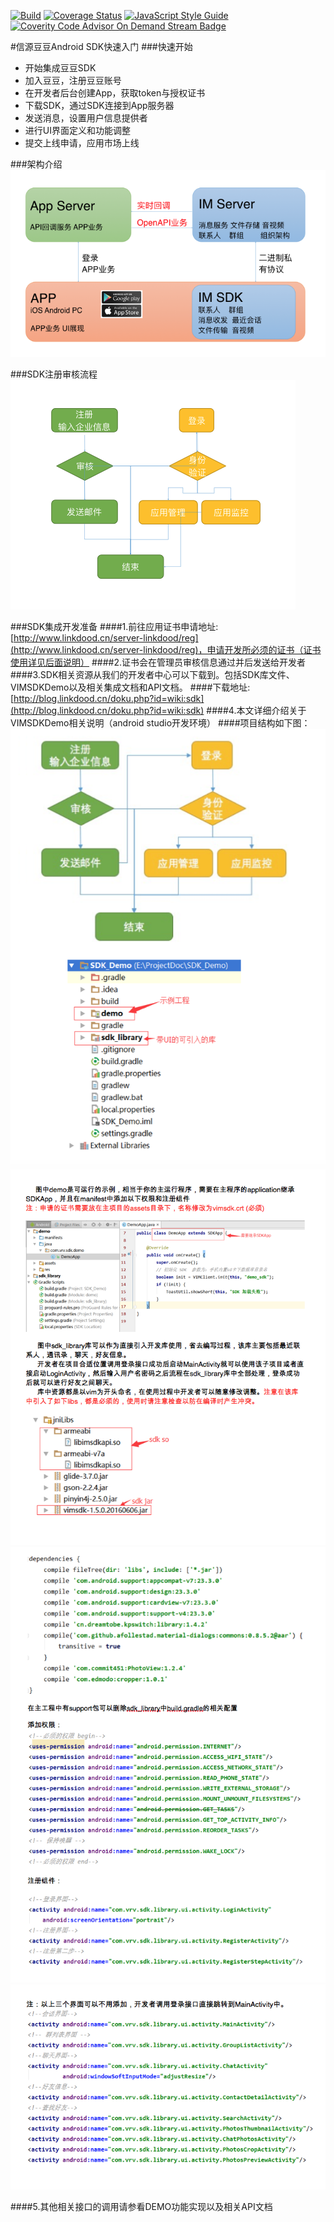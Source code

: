 [![Build](https://img.shields.io/travis/react-melon/melon-core.svg)](https://travis-ci.org/react-melon/melon-core)
[![Coverage Status](https://img.shields.io/coveralls/react-melon/melon-core/master.svg)](https://coveralls.io/github/react-melon/melon-core)
[![JavaScript Style Guide](https://img.shields.io/badge/code%20style-standard-brightgreen.svg)](http://www.linkdood.cn/index)
[![Coverity Code Advisor On Demand Stream Badge](https://img.shields.io/coverity/ondemand/streams/STREAM.svg?maxAge=2592000)](http://www.linkdood.cn/index)

#信源豆豆Android SDK快速入门
###快速开始
* 开始集成豆豆SDK
* 加入豆豆，注册豆豆账号
* 在开发者后台创建App，获取token与授权证书
* 下载SDK，通过SDK连接到App服务器
* 发送消息，设置用户信息提供者
* 进行UI界面定义和功能调整
* 提交上线申请，应用市场上线

###架构介绍
![](./images/framework.png)

###SDK注册审核流程
![](./images/check.png)

###SDK集成开发准备
####1.前往应用证书申请地址: [http://www.linkdood.cn/server-linkdood/reg](http://www.linkdood.cn/server-linkdood/reg)，申请开发所必须的证书（证书使用详见后面说明）
####2.证书会在管理员审核信息通过并后发送给开发者
####3.SDK相关资源从我们的开发者中心可以下载到。包括SDK库文件、VIMSDKDemo以及相关集成文档和API文档。
####下载地址:[http://blog.linkdood.cn/doku.php?id=wiki:sdk](http://blog.linkdood.cn/doku.php?id=wiki:sdk)
####4.本文详细介绍关于VIMSDKDemo相关说明（android studio开发环境）
####项目结构如下图：
![](./images/android_doc_01.png)
![](./images/android_doc_02.png)
![](./images/android_doc_03.png)
![](./images/android_doc_04.png)

####5.其他相关接口的调用请参看DEMO功能实现以及相关API文档
